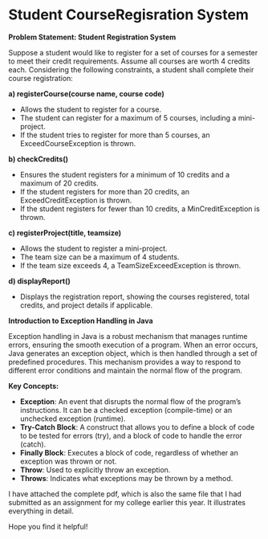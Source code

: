 # Student CourseRegisration System

**Problem Statement: Student Registration System**

Suppose a student would like to register for a set of courses for a semester to meet their credit requirements. Assume all courses are worth 4 credits each. Considering the following constraints, a student shall complete their course registration:

**a) registerCourse(course name, course code)**

- Allows the student to register for a course.
- The student can register for a maximum of 5 courses, including a mini-project.
- If the student tries to register for more than 5 courses, an ExceedCourseException is thrown.

**b) checkCredits()**

- Ensures the student registers for a minimum of 10 credits and a maximum of 20 credits.
- If the student registers for more than 20 credits, an ExceedCreditException is thrown.
- If the student registers for fewer than 10 credits, a MinCreditException is thrown.

**c) registerProject(title, teamsize)**

- Allows the student to register a mini-project.
- The team size can be a maximum of 4 students.
- If the team size exceeds 4, a TeamSizeExceedException is thrown.

**d) displayReport()**

- Displays the registration report, showing the courses registered, total credits, and project details if applicable.

**Introduction to Exception Handling in Java**

Exception handling in Java is a robust mechanism that manages runtime errors, ensuring the smooth execution of a program. When an error occurs, Java generates an exception object, which is then handled through a set of predefined procedures. This mechanism provides a way to respond to different error conditions and maintain the normal flow of the program.

**Key Concepts:**

- **Exception**: An event that disrupts the normal flow of the program’s instructions. It can be a checked exception (compile-time) or an unchecked exception (runtime).
- **Try-Catch Block**: A construct that allows you to define a block of code to be tested for errors (try), and a block of code to handle the error (catch).
- **Finally Block**: Executes a block of code, regardless of whether an exception was thrown or not.
- **Throw**: Used to explicitly throw an exception.
- **Throws**: Indicates what exceptions may be thrown by a method.

I have attached the complete pdf, which is also the same file that I had submitted as an assignment for my college earlier this year. It illustrates everything in detail.

Hope you find it helpful!

